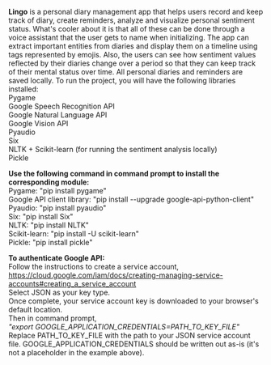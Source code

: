 
**Lingo** is a personal diary management app that helps users record and keep track of diary, create reminders, analyze and visualize personal sentiment status. What's cooler about it is that all of these can be done through a voice assistant that the user gets to name when initializing. The app can extract important entities from diaries and display them on a timeline using tags represented by emojis. Also, the users can see how sentiment values reflected by their diaries change over a period so that they can keep track of their mental status over time. All personal diaries and reminders are saved locally.
To run the project, you will have the following libraries installed: <br />
Pygame <br />
Google Speech Recognition API <br />
Google Natural Language API <br />
Google Vision API <br />
Pyaudio <br />
Six <br />
NLTK + Scikit-learn (for running the sentiment analysis locally) <br />
Pickle <br />

**Use the following command in command prompt to install the corresponding module:** <br />
Pygame: "pip install pygame" <br />
Google API client library: "pip install --upgrade google-api-python-client" <br />
Pyaudio: "pip install pyaudio" <br />
Six: "pip install Six" <br />
NLTK: "pip install NLTK" <br />
Scikit-learn: "pip install -U scikit-learn" <br />
Pickle: "pip install pickle" <br />

**To authenticate Google API:** <br />
Follow the instructions to create a service account, <br />
https://cloud.google.com/iam/docs/creating-managing-service-accounts#creating_a_service_account <br />
Select JSON as your key type. <br />
Once complete, your service account key is downloaded to your browser's default location. <br />
Then in command prompt, <br />
_"export GOOGLE_APPLICATION_CREDENTIALS=PATH_TO_KEY_FILE" <br />_
Replace PATH_TO_KEY_FILE with the path to your JSON service account file. GOOGLE_APPLICATION_CREDENTIALS should be written out as-is (it's not a placeholder in the example above). <br />
